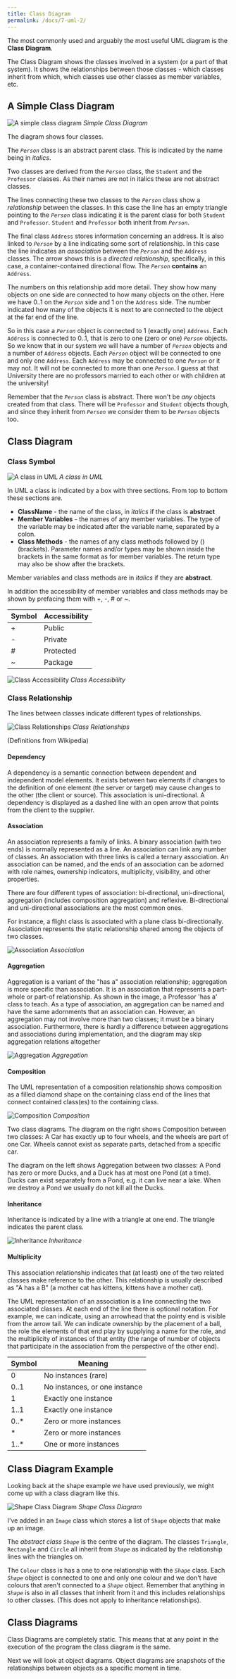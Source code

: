 ```yaml
---
title: Class Diagram
permalink: /docs/7-uml-2/
---
```


The most commonly used and arguably the most useful UML diagram is the **Class Diagram**.

The Class Diagram shows the classes involved in a system (or a part of that system). It shows the relationships between those classes - which classes inherit from which, which classes use other classes as member variables, etc. 

## A Simple Class Diagram  

![A simple class diagram](https://ysjprog2.netlify.app/assets/img/topics/7uml/class1.jpg)
*Simple Class Diagram*  

The diagram shows four classes. 

The *`Person`* class is an abstract parent class. This is indicated by the name being in *italics*. 

Two classes are derived from the *`Person`* class, the `Student` and the `Professor` classes. As their names are not in italics these are not abstract classes. 

The lines connecting these two classes to the *`Person`* class show a *relationship* between the classes. In this case the line has an empty triangle pointing to the *`Person`* class indicating it is the parent class for both `Student` and `Professor`. `Student` and `Professor` both inherit from *`Person`*.

The final class `Address` stores information concerning an address. It is also linked to *`Person`* by a line indicating some sort of relationship. In this case the line indicates an *association* between the *`Person`* and the `Address` classes. The arrow shows this is a *directed relationship*, specifically, in this case, a container-contained directional flow. The *`Person`* **contains** an `Address`.  

The numbers on this relationship add more detail. They show how many objects on one side are connected to how many objects on the other. Here we have 0..1 on the *`Person`* side and 1 on the `Address` side. The number indicated how many of the objects it is next to are connected to the object at the far end of the line.

So in this case a *`Person`* object is connected to 1 (exactly one) `Address`. Each `Address` is connected to 0..1, that is zero to one (zero or one) *`Person`* objects. So we know that in our system we will have a number of *`Person`* objects and a number of `Address` objects. Each *`Person`* object will be connected to one and only one `Address`. Each `Address` may be connected to one *`Person`* or it may not. It will not be connected to more than one *`Person`*. I guess at that University there are no professors married to each other or with children at the university!

Remember that the *`Person`* class is abstract. There won't be *any* objects created from that class. There will be `Professor` and `Student` objects though, and since they inherit from *`Person`* we consider them to be *`Person`* objects too.

## Class Diagram 

### Class Symbol
![A class in UML](https://ysjprog2.netlify.app/assets/img/topics/7uml/class-components.png)
*A class in UML*  

In UML a class is indicated by a box with three sections. From top to bottom these sections are.
* **ClassName** - the name of the class, in *italics* if the class is **abstract**
* **Member Variables** - the names of any member variables. The type of the variable may be indicated after the variable name, separated by a colon.
* **Class Methods** - the names of any class methods followed by () (brackets). Parameter names and/or types may be shown inside the brackets in the same format as for member variables. The return type may also be show after the brackets.

Member variables and class methods are in *italics* if they are **abstract**.

In addition the accessibility of member variables and class methods may be shown by prefacing them with +, -, # or ~.

|Symbol|Accessibility|
|---|---|
|+|Public|
|-|Private|
|#|Protected|
|~|Package|

![Class Accessibility](https://ysjprog2.netlify.app/assets/img/topics/7uml/class-components-access.png)
*Class Accessibility*  

### Class Relationship

The lines between classes indicate different types of relationships. 

![Class Relationships](https://ysjprog2.netlify.app/assets/img/topics/7uml/uml-class-relation-symbols.png)
*Class Relationships*  

(Definitions from Wikipedia)

#### Dependency

A dependency is a semantic connection between dependent and independent model elements. It exists between two elements if changes to the definition of one element (the server or target) may cause changes to the other (the client or source). This association is uni-directional. A dependency is displayed as a dashed line with an open arrow that points from the client to the supplier.

#### Association 

An association represents a family of links. A binary association (with two ends) is normally represented as a line. An association can link any number of classes. An association with three links is called a ternary association. An association can be named, and the ends of an association can be adorned with role names, ownership indicators, multiplicity, visibility, and other properties.

There are four different types of association: bi-directional, uni-directional, aggregation (includes composition aggregation) and reflexive. Bi-directional and uni-directional associations are the most common ones.

For instance, a flight class is associated with a plane class bi-directionally. Association represents the static relationship shared among the objects of two classes.

![Association](https://ysjprog2.netlify.app/assets/img/topics/7uml/association.png)
*Association* 

#### Aggregation

Aggregation is a variant of the "has a" association relationship; aggregation is more specific than association. It is an association that represents a part-whole or part-of relationship. As shown in the image, a Professor 'has a' class to teach. As a type of association, an aggregation can be named and have the same adornments that an association can. However, an aggregation may not involve more than two classes; it must be a binary association. Furthermore, there is hardly a difference between aggregations and associations during implementation, and the diagram may skip aggregation relations altogether

![Aggregation](https://ysjprog2.netlify.app/assets/img/topics/7uml/aggregation.png)
*Aggregation* 

#### Composition

The UML representation of a composition relationship shows composition as a filled diamond shape on the containing class end of the lines that connect contained class(es) to the containing class.

![Composition](https://ysjprog2.netlify.app/assets/img/topics/7uml/composition.png)
*Composition* 

Two class diagrams. The diagram on the right shows Composition between two classes: A Car has exactly up to four wheels, and the wheels are part of one Car. Wheels cannot exist as separate parts, detached from a specific car. 

The diagram on the left shows Aggregation between two classes: A Pond has zero or more Ducks, and a Duck has at most one Pond (at a time). Ducks can exist separately from a Pond, e.g. it can live near a lake. When we destroy a Pond we usually do not kill all the Ducks.

#### Inheritance 

Inheritance is indicated by a line with a triangle at one end. The triangle indicates the parent class. 

![Inheritance](https://ysjprog2.netlify.app/assets/img/topics/7uml/inheritance.png)
*Inheritance* 

#### Multiplicity

This association relationship indicates that (at least) one of the two related classes make reference to the other. This relationship is usually described as "A has a B" (a mother cat has kittens, kittens have a mother cat).

The UML representation of an association is a line connecting the two associated classes. At each end of the line there is optional notation. For example, we can indicate, using an arrowhead that the pointy end is visible from the arrow tail. We can indicate ownership by the placement of a ball, the role the elements of that end play by supplying a name for the role, and the multiplicity of instances of that entity (the range of number of objects that participate in the association from the perspective of the other end).

|Symbol|Meaning|
|---|---|
|0|No instances (rare)|
|0..1|No instances, or one instance|
|1|Exactly one instance|
|1..1|Exactly one instance|
|0..*|Zero or more instances|
|*|Zero or more instances|
|1..*|One or more instances|

## Class Diagram Example

Looking back at the shape example we have used previously, we might come up with a class diagram like this. 

![Shape Class Diagram](https://ysjprog2.netlify.app/assets/img/topics/7uml/shape.png)
*Shape Class Diagram* 

I've added in an `Image` class which stores a list of `Shape` objects that make up an image.

The *abstract class* *`Shape`* is the centre of the diagram. The classes `Triangle`, `Rectangle` and `Circle` all inherit from *`Shape`* as indicated by the relationship lines with the triangles on.

The `Colour` class is has a one to one relationship with the *`Shape`* class. Each *`Shape`* object is connected to one and only one colour and we don't have colours that aren't connected to a *`Shape`* object. Remember that anything in *`Shape`* is also in all classes that inherit from it and this includes relationships to other classes. (This does not apply to inheritance relationships).

## Class Diagrams

Class Diagrams are completely static. This means that at any point in the execution of the program the class diagram is the same.  

Next we will look at object diagrams. Object diagrams are snapshots of the relationships between objects as a specific moment in time.